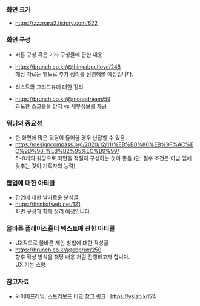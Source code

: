 ### 화면 크기

- https://zzznara2.tistory.com/622

### 화면 구성

- 버튼 구성 혹은 기타 구성들에 관한 내용
- https://brunch.co.kr/@thinkaboutlove/248
<br> 해당 자료는 별도로 추가 정리를 진행해볼 예정입니다.

- 리스트와 그리드뷰에 대한 정리
- https://brunch.co.kr/@monodream/59 
<br> 과도한 스크롤을 방지 vs 세부정보를 제공

### 워딩의 중요성

- 한 화면에 많은 워딩이 들어올 경우 난잡할 수 있음
- https://designcompass.org/2020/12/11/%EB%B0%80%EB%9F%AC%EC%9D%98-%EB%B2%95%EC%B9%99/
<br> 5~9개의 워딩으로 화면을 적절히 구성하는 것이 좋음 (단, 필수 조건은 아님 앱에 맞추는 것이 기획자의 능력)

### 팝업에 대한 아티클

- 팝업에 대한 날카로운 분석글
- https://thinkofweb.net/121
<br> 화면 구성과 함께 정리 예정입니다.

### 올바른 플레이스홀더 텍스트에 관한 아티클

- UX적으로 올바른 제안 방법에 대한 작성글
- https://brunch.co.kr/@ebprux/250
<br> 향후 작성 방식을 해당 내용 처럼 진행하고자 합니다.
<br> UX 기본 소양


### 참고자료 
- 와이어프레임, 스토리보드 비교 참고 링크 : https://yslab.kr/74